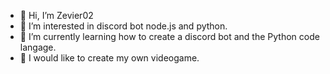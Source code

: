 - 👋 Hi, I’m Zevier02
- 👀 I’m interested in discord bot node.js and python.
- 🌱 I’m currently learning how to create a discord bot and the Python code langage.
- 👾 I would like to create my own videogame.

